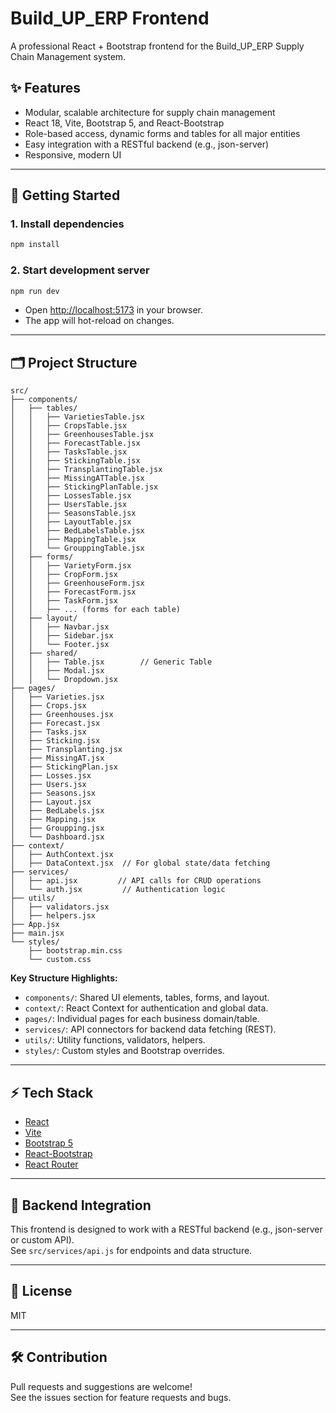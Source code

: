 # Build_UP_ERP Frontend

A professional React + Bootstrap frontend for the Build_UP_ERP Supply Chain Management system.

## ✨ Features

- Modular, scalable architecture for supply chain management
- React 18, Vite, Bootstrap 5, and React-Bootstrap
- Role-based access, dynamic forms and tables for all major entities
- Easy integration with a RESTful backend (e.g., json-server)
- Responsive, modern UI

---

## 🚀 Getting Started

### 1. **Install dependencies**

```bash
npm install
```

### 2. **Start development server**

```bash
npm run dev
```

- Open [http://localhost:5173](http://localhost:5173) in your browser.
- The app will hot-reload on changes.

---

## 🗂️ Project Structure

```plaintext
src/
├── components/
│   ├── tables/
│   │   ├── VarietiesTable.jsx
│   │   ├── CropsTable.jsx
│   │   ├── GreenhousesTable.jsx
│   │   ├── ForecastTable.jsx
│   │   ├── TasksTable.jsx
│   │   ├── StickingTable.jsx
│   │   ├── TransplantingTable.jsx
│   │   ├── MissingATTable.jsx
│   │   ├── StickingPlanTable.jsx
│   │   ├── LossesTable.jsx
│   │   ├── UsersTable.jsx
│   │   ├── SeasonsTable.jsx
│   │   ├── LayoutTable.jsx
│   │   ├── BedLabelsTable.jsx
│   │   ├── MappingTable.jsx
│   │   └── GrouppingTable.jsx
│   ├── forms/
│   │   ├── VarietyForm.jsx
│   │   ├── CropForm.jsx
│   │   ├── GreenhouseForm.jsx
│   │   ├── ForecastForm.jsx
│   │   ├── TaskForm.jsx
│   │   ├── ... (forms for each table)
│   ├── layout/
│   │   ├── Navbar.jsx
│   │   ├── Sidebar.jsx
│   │   └── Footer.jsx
│   ├── shared/
│   │   ├── Table.jsx        // Generic Table
│   │   ├── Modal.jsx
│   │   └── Dropdown.jsx
├── pages/
│   ├── Varieties.jsx
│   ├── Crops.jsx
│   ├── Greenhouses.jsx
│   ├── Forecast.jsx
│   ├── Tasks.jsx
│   ├── Sticking.jsx
│   ├── Transplanting.jsx
│   ├── MissingAT.jsx
│   ├── StickingPlan.jsx
│   ├── Losses.jsx
│   ├── Users.jsx
│   ├── Seasons.jsx
│   ├── Layout.jsx
│   ├── BedLabels.jsx
│   ├── Mapping.jsx
│   ├── Groupping.jsx
│   └── Dashboard.jsx
├── context/
│   ├── AuthContext.jsx
│   ├── DataContext.jsx  // For global state/data fetching
├── services/
│   ├── api.jsx         // API calls for CRUD operations
│   └── auth.jsx         // Authentication logic
├── utils/
│   ├── validators.jsx
│   ├── helpers.jsx
├── App.jsx
├── main.jsx
└── styles/
    ├── bootstrap.min.css
    └── custom.css
```

**Key Structure Highlights:**

- `components/`: Shared UI elements, tables, forms, and layout.
- `context/`: React Context for authentication and global data.
- `pages/`: Individual pages for each business domain/table.
- `services/`: API connectors for backend data fetching (REST).
- `utils/`: Utility functions, validators, helpers.
- `styles/`: Custom styles and Bootstrap overrides.

---

## ⚡ Tech Stack

- [React](https://react.dev/)
- [Vite](https://vitejs.dev/)
- [Bootstrap 5](https://getbootstrap.com/)
- [React-Bootstrap](https://react-bootstrap.github.io/)
- [React Router](https://reactrouter.com/)

---

## 🔗 Backend Integration

This frontend is designed to work with a RESTful backend (e.g.,  json-server or custom API).  
See `src/services/api.js` for endpoints and data structure.

---

## 📄 License

MIT

---

## 🛠️ Contribution

Pull requests and suggestions are welcome!  
See the issues section for feature requests and bugs.
